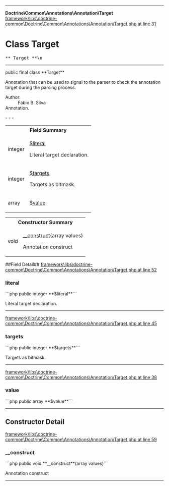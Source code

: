 - - -

**Doctrine\Common\Annotations\Annotation\Target**
<a href="https://github.com/JeyDotC/Hirudo-docs/blob/master/source/framework/libs/doctrine-common/Doctrine/Common/Annotations/Annotation/Target.php.md#line31" class="location">framework\libs\doctrine-common\Doctrine\Common\Annotations\Annotation\Target.php at line 31</a>

# Class Target #

<pre class="tree">** Target **\n</pre>

- - -

<p class="signature">public final  class **Target**</p>

<div class="comment" id="overview_description"><p>Annotation that can be used to signal to the parser
to check the annotation target during the parsing process.</p></div>

<dl>
<dt>Author:</dt>
<dd>Fabio B. Silva <fabio.bat.silva@gmail.com></dd>
<dt>Annotation.</dt>
</dl>
- - -

<table id="summary_field">
<tr><th colspan="2">Field Summary</th></tr>
<tr>
<td class="type"> integer</td>
<td class="description"><p class="name"><a href="#literal">$literal</a></p><p class="description">Literal target declaration.</p></td>
</tr>
<tr>
<td class="type"> integer</td>
<td class="description"><p class="name"><a href="#targets">$targets</a></p><p class="description">Targets as bitmask.</p></td>
</tr>
<tr>
<td class="type"> array</td>
<td class="description"><p class="name"><a href="#value">$value</a></p><p class="description"></p></td>
</tr>
</table>

<table id="summary_constructor">
<tr><th colspan="2">Constructor Summary</th></tr>
<tr>
<td class="type"> void</td>
<td class="description"><p class="name"><a href="#__construct()">__construct</a>(array values)</p><p class="description">Annotation construct</p></td>
</tr>
</table>

##Field Detail##
<a href="https://github.com/JeyDotC/Hirudo-docs/blob/master/source/framework/libs/doctrine-common/Doctrine/Common/Annotations/Annotation/Target.php.md#line52" class="location">framework\libs\doctrine-common\Doctrine\Common\Annotations\Annotation\Target.php at line 52</a>

<h3 id="literal">literal</h3>
```php
public  integer **$literal**```
<div class="details">
<p>Literal target declaration.</p></div>

- - -

<a href="https://github.com/JeyDotC/Hirudo-docs/blob/master/source/framework/libs/doctrine-common/Doctrine/Common/Annotations/Annotation/Target.php.md#line45" class="location">framework\libs\doctrine-common\Doctrine\Common\Annotations\Annotation\Target.php at line 45</a>

<h3 id="targets">targets</h3>
```php
public  integer **$targets**```
<div class="details">
<p>Targets as bitmask.</p></div>

- - -

<a href="https://github.com/JeyDotC/Hirudo-docs/blob/master/source/framework/libs/doctrine-common/Doctrine/Common/Annotations/Annotation/Target.php.md#line38" class="location">framework\libs\doctrine-common\Doctrine\Common\Annotations\Annotation\Target.php at line 38</a>

<h3 id="value">value</h3>
```php
public  array **$value**```
<div class="details">
<p></p></div>

- - -

<h2 id="detail_method">Constructor Detail</h2>
<a href="https://github.com/JeyDotC/Hirudo-docs/blob/master/source/framework/libs/doctrine-common/Doctrine/Common/Annotations/Annotation/Target.php.md#line59" class="location">framework\libs\doctrine-common\Doctrine\Common\Annotations\Annotation\Target.php at line 59</a>

<h3 id="__construct()">__construct</h3>
```php
public  void **__construct**(array values)```
<div class="details">
<p>Annotation construct</p></div>

- - -

